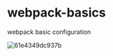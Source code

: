 # webpack-basics
webpack basic configuration

![61e4349dc937b](https://user-images.githubusercontent.com/79241162/163534330-e22b0ab8-2057-4c55-9136-d94c50e854d1.png)
